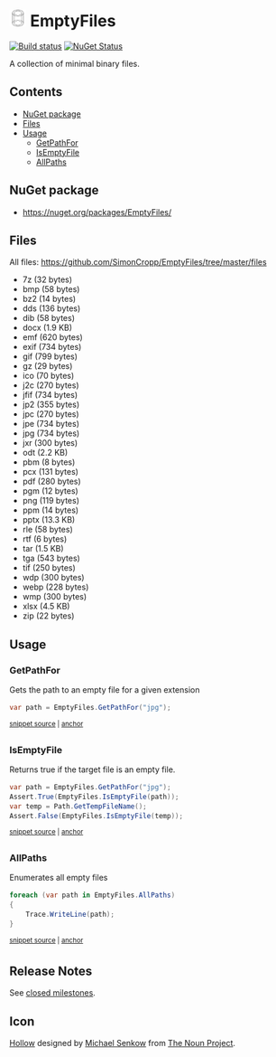 <!--
GENERATED FILE - DO NOT EDIT
This file was generated by [MarkdownSnippets](https://github.com/SimonCropp/MarkdownSnippets).
Source File: /readme.source.md
To change this file edit the source file and then run MarkdownSnippets.
-->

# <img src="/src/icon.png" height="30px"> EmptyFiles

[![Build status](https://ci.appveyor.com/api/projects/status/4mrhpal9rwtqajws/branch/master?svg=true)](https://ci.appveyor.com/project/SimonCropp/EmptyFiles)
[![NuGet Status](https://img.shields.io/nuget/v/EmptyFiles.svg?label=EmptyFiles)](https://www.nuget.org/packages/EmptyFiles/)

A collection of minimal binary files.

<!-- toc -->
## Contents

  * [NuGet package](#nuget-package)
  * [Files](#files)
  * [Usage](#usage)
    * [GetPathFor](#getpathfor)
    * [IsEmptyFile](#isemptyfile)
    * [AllPaths](#allpaths)<!-- endtoc -->

## NuGet package

 * https://nuget.org/packages/EmptyFiles/


## Files

All files: https://github.com/SimonCropp/EmptyFiles/tree/master/files

<!--
include: extensions
path: /src/EmptyFiles.Tests/extensions.include.md
-->
  * 7z (32 bytes)
  * bmp (58 bytes)
  * bz2 (14 bytes)
  * dds (136 bytes)
  * dib (58 bytes)
  * docx (1.9 KB)
  * emf (620 bytes)
  * exif (734 bytes)
  * gif (799 bytes)
  * gz (29 bytes)
  * ico (70 bytes)
  * j2c (270 bytes)
  * jfif (734 bytes)
  * jp2 (355 bytes)
  * jpc (270 bytes)
  * jpe (734 bytes)
  * jpg (734 bytes)
  * jxr (300 bytes)
  * odt (2.2 KB)
  * pbm (8 bytes)
  * pcx (131 bytes)
  * pdf (280 bytes)
  * pgm (12 bytes)
  * png (119 bytes)
  * ppm (14 bytes)
  * pptx (13.3 KB)
  * rle (58 bytes)
  * rtf (6 bytes)
  * tar (1.5 KB)
  * tga (543 bytes)
  * tif (250 bytes)
  * wdp (300 bytes)
  * webp (228 bytes)
  * wmp (300 bytes)
  * xlsx (4.5 KB)
  * zip (22 bytes)


## Usage


### GetPathFor

Gets the path to an empty file for a given extension

<!-- snippet: GetPathFor -->
<a id='snippet-getpathfor'/></a>
```cs
var path = EmptyFiles.GetPathFor("jpg");
```
<sup><a href='/src/EmptyFiles.Tests/Tests.cs#L13-L15' title='File snippet `getpathfor` was extracted from'>snippet source</a> | <a href='#snippet-getpathfor' title='Navigate to start of snippet `getpathfor`'>anchor</a></sup>
<!-- endsnippet -->


### IsEmptyFile

Returns true if the target file is an empty file.

<!-- snippet: IsEmptyFile -->
<a id='snippet-isemptyfile'/></a>
```cs
var path = EmptyFiles.GetPathFor("jpg");
Assert.True(EmptyFiles.IsEmptyFile(path));
var temp = Path.GetTempFileName();
Assert.False(EmptyFiles.IsEmptyFile(temp));
```
<sup><a href='/src/EmptyFiles.Tests/Tests.cs#L23-L28' title='File snippet `isemptyfile` was extracted from'>snippet source</a> | <a href='#snippet-isemptyfile' title='Navigate to start of snippet `isemptyfile`'>anchor</a></sup>
<!-- endsnippet -->



### AllPaths

Enumerates all empty files

<!-- snippet: AllPaths -->
<a id='snippet-allpaths'/></a>
```cs
foreach (var path in EmptyFiles.AllPaths)
{
    Trace.WriteLine(path);
}
```
<sup><a href='/src/EmptyFiles.Tests/Tests.cs#L36-L41' title='File snippet `allpaths` was extracted from'>snippet source</a> | <a href='#snippet-allpaths' title='Navigate to start of snippet `allpaths`'>anchor</a></sup>
<!-- endsnippet -->


## Release Notes

See [closed milestones](../../milestones?state=closed).


## Icon

[Hollow](https://thenounproject.com/term/hollow/51835/) designed by [Michael Senkow](https://thenounproject.com/mhsenkow/) from [The Noun Project](https://thenounproject.com).
